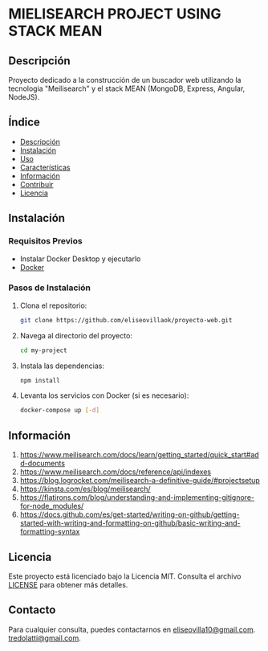 # MIELISEARCH PROJECT USING STACK MEAN

## Descripción

Proyecto dedicado a la construcción de un buscador web utilizando la tecnologia "Meilisearch" y el stack MEAN (MongoDB, Express, Angular, NodeJS).

## Índice

- [Descripción](#descripción)
- [Instalación](#instalación)
- [Uso](#uso)
- [Características](#características)
- [Información](#información)
- [Contribuir](#contribuir)
- [Licencia](#licencia)

## Instalación

### Requisitos Previos

- Instalar Docker Desktop y ejecutarlo
- [Docker](https://www.docker.com/)

### Pasos de Instalación

1. Clona el repositorio:
   ```bash
   git clone https://github.com/eliseovillaok/proyecto-web.git
   ```
2. Navega al directorio del proyecto:
   ```bash
   cd my-project
   ```
3. Instala las dependencias:
   ```bash
   npm install
   ```
4. Levanta los servicios con Docker (si es necesario):
   ```bash
   docker-compose up [-d]
   ```

## Información

1. https://www.meilisearch.com/docs/learn/getting_started/quick_start#add-documents
2. https://www.meilisearch.com/docs/reference/api/indexes
3. https://blog.logrocket.com/meilisearch-a-definitive-guide/#projectsetup
4. https://kinsta.com/es/blog/meilisearch/
5. https://flatirons.com/blog/understanding-and-implementing-gitignore-for-node_modules/
6. https://docs.github.com/es/get-started/writing-on-github/getting-started-with-writing-and-formatting-on-github/basic-writing-and-formatting-syntax

## Licencia

Este proyecto está licenciado bajo la Licencia MIT. Consulta el archivo [LICENSE](LICENSE) para obtener más detalles.

## Contacto

Para cualquier consulta, puedes contactarnos en [eliseovilla10@gmail.com](mailto:eliseovilla10@gmail.com).
[tredolatti@gmail.com](mailto:tredolatti@gmail.com).
